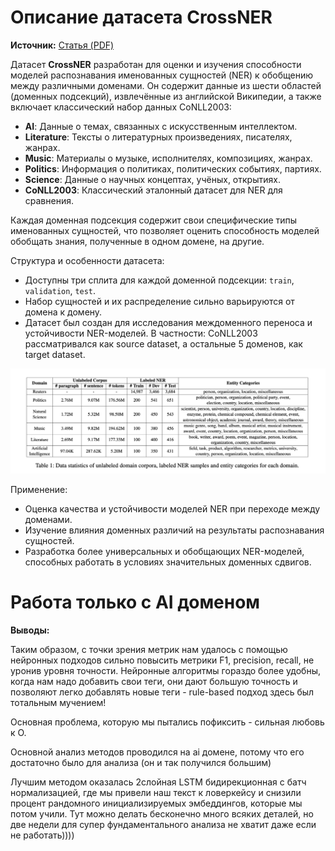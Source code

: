 # Описание датасета CrossNER

**Источник:** [Статья (PDF)](https://arxiv.org/pdf/2012.04373)

Датасет **CrossNER** разработан для оценки и изучения способности моделей распознавания именованных сущностей (NER) к обобщению между различными доменами. Он содержит данные из шести областей (доменных подсекций), извлечённые из английской Википедии, а также включает классический набор данных CoNLL2003:

- **AI**: Данные о темах, связанных с искусственным интеллектом.
- **Literature**: Тексты о литературных произведениях, писателях, жанрах.
- **Music**: Материалы о музыке, исполнителях, композициях, жанрах.
- **Politics**: Информация о политиках, политических событиях, партиях.
- **Science**: Данные о научных концептах, учёных, открытиях.
- **CoNLL2003**: Классический эталонный датасет для NER для сравнения.

Каждая доменная подсекция содержит свои специфические типы именованных сущностей, что позволяет оценить способность моделей обобщать знания, полученные в одном домене, на другие.

Структура и особенности датасета:
- Доступны три сплита для каждой доменной подсекции: `train`, `validation`, `test`.
- Набор сущностей и их распределение сильно варьируются от домена к домену.
- Датасет был создан для исследования междоменного переноса и устойчивости NER-моделей. В частности: CoNLL2003 рассматривался как source dataset, a остальные 5 доменов, как target dataset.

![image.png](images/1.png)

Применение:
- Оценка качества и устойчивости моделей NER при переходе между доменами.
- Изучение влияния доменных различий на результаты распознавания сущностей.
- Разработка более универсальных и обобщающих NER-моделей, способных работать в условиях значительных доменных сдвигов.

# Работа только с AI доменом

**Выводы:**

Таким образом, с точки зрения метрик нам удалось с помощью нейронных подходов сильно повысить метрики F1, precision, recall, не уронив уровня точности. Нейронные алгоритмы гораздо более удобны, когда нам надо добавить свои теги, они дают большую точность и позволяют легко добавлять новые теги - rule-based подход здесь был тотальным мучением!

Основная проблема, которую мы пытались пофиксить - сильная любовь к О.

Основной анализ методов проводился на ai домене, потому что его достаточно было для анализа (он и так получился большим)

Лучшим методом оказалась 2слойная LSTM бидирекционная с батч нормализацией, где мы привели наш текст к ловеркейсу и снизили процент рандомного инициализируемых эмбеддингов, которые мы потом учили. Тут можно делать бесконечно много всяких деталей, но две недели для супер фундаментального анализа не хватит даже если не работать)))) 
